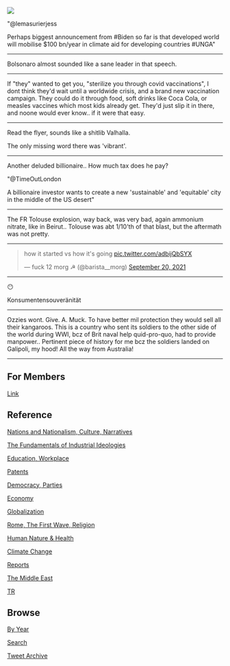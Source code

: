 <img src="https://drive.google.com/uc?export=view&id=1B2wf9R7AMH1d7Vw6e2mucLbIQ5NSjir7"/>

"@lemasurierjess

Perhaps biggest announcement from #Biden so far is that developed
world will mobilise $100 bn/year in climate aid for developing
countries \#UNGA"

---

Bolsonaro almost sounded like a sane leader in that speech. 

---

If "they" wanted to get you, "sterilize you through covid
vaccinations", I dont think they'd wait until a worldwide crisis, and
a brand new vaccination campaign. They could do it through food, soft
drinks like Coca Cola, or measles vaccines which most kids already
get. They'd just slip it in there, and noone would ever know.. if it
were that easy.

---

Read the flyer, sounds like a shitlib Valhalla.

The only missing word there was 'vibrant'.

---

Another deluded billionaire.. How much tax does he pay?

"@TimeOutLondon

A billionaire investor wants to create a new 'sustainable' and
'equitable' city in the middle of the US desert"

---

The FR Tolouse explosion, way back, was very bad, again ammonium
nitrate, like in Beirut.. Tolouse was abt 1/10'th of that blast, but
the aftermath was not pretty.

---

<blockquote class="twitter-tweet"><p lang="en" dir="ltr">how it started vs how it&#39;s going <a href="https://t.co/adbijQbSYX">pic.twitter.com/adbijQbSYX</a></p>&mdash; fuck 12 morg ☭ (@barista__morg) <a href="https://twitter.com/barista__morg/status/1439808665754734592?ref_src=twsrc%5Etfw">September 20, 2021</a></blockquote> <script async src="https://platform.twitter.com/widgets.js" charset="utf-8"></script>

---

😶 

Konsumentensouveränität

---

Ozzies wont. Give. A. Muck. To have better mil protection they would
sell all their kangaroos. This is a country who sent its soldiers to
the other side of the world during WWI, bcz of Brit naval help
quid-pro-quo, had to provide manpower.. Pertinent piece of history for
me bcz the soldiers landed on Galipoli, my hood! All the way from
Australia!

---

## For Members

[Link](https://thirdwave-members.herokuapp.com)

## Reference

[Nations and Nationalism, Culture, Narratives](/2013/02/nations-and-nationalism.md)

[The Fundamentals of Industrial Ideologies](/2011/04/fundamentals-of-industrial-ideologies.md)

[Education, Workplace](2017/09/education-workplace.md)

[Patents](/2018/09/patents.md)

[Democracy, Parties](/2016/11/democracy.md)

[Economy](/2018/05/economy.md)

[Globalization](/2018/09/globalization.md)

[Rome, The First Wave, Religion](/2017/12/rome.md)

[Human Nature & Health](/2020/07/human-nature.md)

[Climate Change](/2018/12/climate.md)

[Reports](/2019/05/reports.md)

[The Middle East](/2019/07/middleeast.md)

[TR](../tr)

## Browse

[By Year](years.md)

[Search](search.html)

[Tweet Archive](/tweets/README.md)


